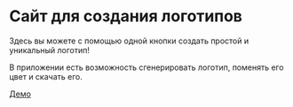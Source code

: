 # Сайт для создания логотипов
Здесь вы можете с помощью одной кнопки создать простой и уникальный логотип!

В приложении есть возможность сгенерировать логотип, поменять его цвет и скачать его.

[Демо](https://andrenazar.github.io/fast-logo/)

